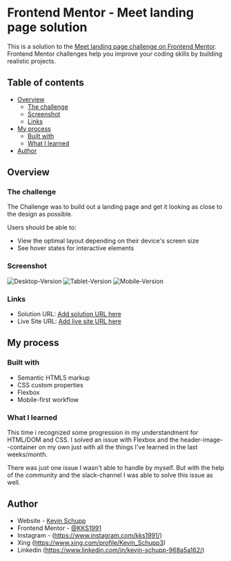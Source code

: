 # Frontend Mentor - Meet landing page solution

This is a solution to the [Meet landing page challenge on Frontend Mentor](https://www.frontendmentor.io/challenges/meet-landing-page-rbTDS6OUR). Frontend Mentor challenges help you improve your coding skills by building realistic projects.

## Table of contents

- [Overview](#overview)
  - [The challenge](#the-challenge)
  - [Screenshot](#screenshot)
  - [Links](#links)
- [My process](#my-process)
  - [Built with](#built-with)
  - [What I learned](#what-i-learned)
- [Author](#author)

## Overview

### The challenge

The Challenge was to build out a landing page and get it looking as close to the design as possible.

Users should be able to:

- View the optimal layout depending on their device's screen size
- See hover states for interactive elements

### Screenshot

![Desktop-Version](/assets/ss_desktop.png)
![Tablet-Version](/assets/ss_tablet.png)
![Mobile-Version](/assets/ss_mobile.png)

### Links

- Solution URL: [Add solution URL here](https://your-solution-url.com)
- Live Site URL: [Add live site URL here](https://kevinschupp.de/meet-landing-page/index.html)

## My process

### Built with

- Semantic HTML5 markup
- CSS custom properties
- Flexbox
- Mobile-first workflow

### What I learned

This time i recognized some progression in my understandment for HTML/DOM and CSS. I solved an issue with Flexbox and the header-image--container on my own just with all the things I've learned in the last weeks/month.

There was just one issue I wasn't able to handle by myself. But with the help of the community and the slack-channel I was able to solve this issue as well.

## Author

- Website - [Kevin Schupp](https://www.kevinschupp.de/)
- Frontend Mentor - [@KKS1991](https://www.frontendmentor.io/profile/KKS1991)
- Instagram - (https://www.instagram.com/kks1991/)
- Xing (https://www.xing.com/profile/Kevin_Schupp3)
- Linkedin (https://www.linkedin.com/in/kevin-schupp-968a5a162/)
